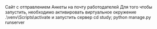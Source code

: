 Сайт с отправлением Анкеты на почту работодателей
Для того чтобы запустить, необходимо активировать виртуальное окружение .\venv\Scripts\activate и запустить сервер cd study; python manage.py runserver
